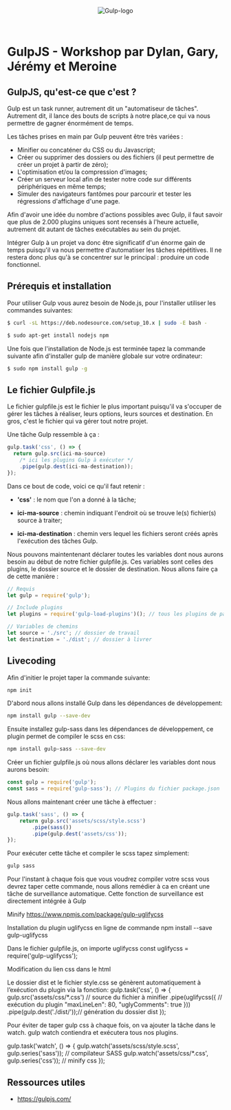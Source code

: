 ﻿<p align="center">
  <img src="https://www.alsacreations.com/xmedia/doc/original/gulp-bann.png" alt="Gulp-logo">
</p>

</br>

# GulpJS - Workshop par Dylan, Gary, Jérémy et Meroine

## GulpJS, qu'est-ce que c'est ?

Gulp est un task runner, autrement dit un "automatiseur de tâches". Autrement dit, il lance des bouts de scripts à notre place,ce qui va nous permettre de gagner énormément de temps.

Les tâches prises en main par Gulp peuvent être très variées :

- Minifier ou concaténer du CSS ou du Javascript;
- Créer ou supprimer des dossiers ou des fichiers (il peut permettre de créer un projet à partir de zéro);
- L'optimisation et/ou la compression d'images;
- Créer un serveur local  afin de tester notre code sur différents périphériques en même temps;
- Simuler des navigateurs fantômes pour parcourir et tester les régressions d'affichage d'une page.

Afin d'avoir une idée du nombre d'actions possibles avec Gulp, il faut savoir que plus de 2.000 plugins uniques sont recensés à l'heure actuelle, autrement dit autant de tâches exécutables au sein du projet. 

Intégrer Gulp à un projet va donc être significatif d'un énorme gain de temps puisqu'il va nous permettre d'automatiser les tâches répétitives. Il ne restera donc plus qu'à se concentrer sur le principal : produire un code fonctionnel.

## Prérequis et installation
 	
  Pour utiliser Gulp vous aurez besoin de Node.js, pour l'installer utiliser les commandes suivantes:
	
```bash
$ curl -sL https://deb.nodesource.com/setup_10.x | sudo -E bash -
```
```bash
$ sudo apt-get install nodejs npm
```

Une fois que l'installation de Node.js est terminée tapez la commande suivante afin d'installer gulp de manière globale sur votre ordinateur:

```bash
$ sudo npm install gulp -g
```


## Le fichier Gulpfile.js

Le fichier gulpfile.js est le fichier le plus important puisqu'il va s'occuper de gérer les tâches à réaliser, leurs options, leurs sources et destination. En gros, c'est le fichier qui va gérer tout notre projet.

Une tâche Gulp ressemble à ça :

```javascript
gulp.task('css', () => {
  return gulp.src(ici-ma-source)
    /* ici les plugins Gulp à exécuter */
    .pipe(gulp.dest(ici-ma-destination));
});

```

Dans ce bout de code, voici ce qu'il faut retenir :

- **'css'** : le nom que l'on a donné à la tâche;

- **ici-ma-source** : chemin indiquant l'endroit où se trouve le(s) fichier(s) source à traiter;

- **ici-ma-destination** : chemin vers lequel les fichiers seront créés après l'exécution des tâches Gulp.

Nous pouvons maintentenant déclarer toutes les variables dont nous aurons besoin au début de notre fichier gulpfile.js. Ces variables sont celles des plugins, le dossier source et le dossier de destination. Nous allons faire ça de cette manière :

```javascript
// Requis
let gulp = require('gulp');

// Include plugins
let plugins = require('gulp-load-plugins')(); // tous les plugins de package.json

// Variables de chemins
let source = './src'; // dossier de travail
let destination = './dist'; // dossier à livrer
```

## Livecoding

<!-- parler en quelques mots de ce que Gary et Dylan vont présenter -->
Afin d'initier le projet taper la commande suivante:

```bash
npm init
```
D'abord nous allons installé Gulp dans les dépendances de développement:

```bash
npm install gulp --save-dev
```
Ensuite installez gulp-sass dans les dépendances de développement, ce plugin permet de compiler le scss en css:

```bash
npm install gulp-sass --save-dev
```
Créer un fichier gulpfile.js où nous allons déclarer les variables dont nous aurons besoin:

```js
const gulp = require('gulp');
const sass = require('gulp-sass'); // Plugins du fichier package.json
```
Nous allons maintenant créer une tâche à effectuer :

```js
gulp.task('sass', () => {
    return gulp.src('assets/scss/style.scss')
        .pipe(sass())
        .pipe(gulp.dest('assets/css'));
});
```

Pour exécuter cette tâche et compiler le scss tapez simplement:

```bash
gulp sass
```
Pour l'instant à chaque fois que vous voudrez compiler votre scss vous devrez taper cette commande, nous allons remédier à ca en créant une tâche de surveillance automatique.
Cette fonction de surveillance est directement intégrée à Gulp







Minify 
https://www.npmjs.com/package/gulp-uglifycss

Installation du plugin uglifycss en ligne de commande
npm install --save gulp-uglifycss

Dans le fichier gulpfile.js, on importe uglifycss
const uglifycss = require('gulp-uglifycss');

Modification du lien css dans le html 
<link rel="stylesheet" href="dist/style.css">

Le dossier dist et le fichier style.css se génèrent automatiquement à l’exécution du plugin via la fonction: 
gulp.task('css', () => {
   gulp.src('assets/css/*.css')  // source du fichier à minifier
     .pipe(uglifycss({           // exécution du plugin
       "maxLineLen": 80,
       "uglyComments": true
     }))
     .pipe(gulp.dest('./dist/'));// génération du dossier dist
 });

Pour éviter de taper gulp css à chaque fois, on va ajouter la tâche dans le watch. gulp watch contiendra et exécutera tous nos plugins.

gulp.task('watch', () => {
   gulp.watch('assets/scss/style.scss', gulp.series('sass')); // compilateur SASS
   gulp.watch('assets/css/*.css', gulp.series('css'));        //  minify css
});

## Ressources utiles

- https://gulpjs.com/
